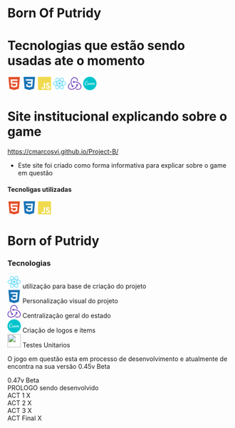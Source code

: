 # Born Of Putridy

# Tecnologias que estão sendo usadas ate o momento 
<img src="https://github.com/devicons/devicon/blob/master/icons/html5/html5-plain.svg" width="30px" height="30px"></img>
<img src="https://github.com/devicons/devicon/blob/master/icons/css3/css3-plain.svg" width="30px" height="30px"></img>
<img src="https://github.com/devicons/devicon/blob/master/icons/javascript/javascript-plain.svg" width="30px" height="30px"></img>
<img src="https://github.com/devicons/devicon/blob/master/icons/react/react-original.svg" width="30px" height="30px"></img>
<img src="https://github.com/devicons/devicon/blob/master/icons/redux/redux-original.svg" width="30px" height="30px"></img>
<img src="https://github.com/devicons/devicon/blob/master/icons/canva/canva-original.svg" width="30px" height="30px"></img>

# Site institucional explicando sobre o game
https://cmarcosvi.github.io/Project-B/
- Este site foi criado como forma informativa para explicar sobre o game em questão

#### Tecnoligas utilizadas<br/>
<img src="https://github.com/devicons/devicon/blob/master/icons/html5/html5-plain.svg" width="30px" height="30px"></img>
<img src="https://github.com/devicons/devicon/blob/master/icons/css3/css3-plain.svg" width="30px" height="30px"></img>
<img src="https://github.com/devicons/devicon/blob/master/icons/javascript/javascript-plain.svg" width="30px" height="30px"></img>

# Born of Putridy
### Tecnologias
<img src="https://github.com/devicons/devicon/blob/master/icons/react/react-original.svg" width="30px" height="30px"></img> 
utilização para base de criação do projeto
<br/>
<img src="https://github.com/devicons/devicon/blob/master/icons/css3/css3-plain.svg" width="30px" height="30px"></img>
Personalização visual do projeto
<br/>
<img src="https://github.com/devicons/devicon/blob/master/icons/redux/redux-original.svg" width="30px" height="30px"></img>
Centralização geral do estado 
<br/>
<img src="https://github.com/devicons/devicon/blob/master/icons/canva/canva-original.svg" width="30px" height="30px"></img>
Criação de logos e items
<br/>
<img src="https://vitest.dev/logo-shadow.svg" width="30px" height="30px"></img>
Testes Unitarios


O jogo em questão esta em processo de desenvolvimento e atualmente de encontra na sua versão 0.45v Beta


0.47v Beta
<br/>
PROLOGO sendo desenvolvido
<br/>
ACT 1 X
<br/>
ACT 2 X
<br/>
ACT 3 X
<br/>
ACT Final X
